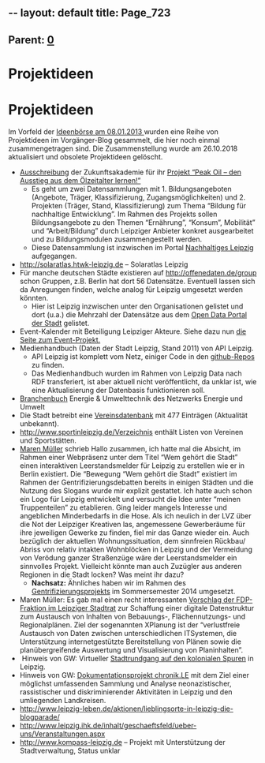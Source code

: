 --
layout: default
title: Page_723
---

## Parent: [0](Page_0)

# Projektideen

<h1>Projektideen</h1>
Im Vorfeld der <a href="http://leipzig-netz.de/index.php5/LD.OpenInnovation-12.IdeenBoerse">Ideenbörse am 08.01.2013 </a>wurden eine Reihe von Projektideen im Vorgänger-Blog gesammelt, die hier noch einmal zusammengetragen sind. Die Zusammenstellung wurde am 26.10.2018 aktualisiert und obsolete Projektideen gelöscht.
<ul>
 	<li><a href="http://leipzig-data.de/Upload/ZAK-AusschreibungWebprojekt.pdf" rel="nofollow">Ausschreibung</a> der Zukunftsakademie für ihr <a href="http://leipzig-netz.de/index.php5/ZAK.PeakOil" rel="nofollow">Projekt “Peak Oil – den Ausstieg aus dem Ölzeitalter lernen!”</a>
<ul>
 	<li>Es geht um zwei Datensammlungen mit 1. Bildungsangeboten (Angebote, Träger, Klassifizierung, Zugangsmöglichkeiten) und 2. Projekten (Träger, Stand, Klassifizierung) zum Thema “Bildung für nachhaltige Entwicklung”. Im Rahmen des Projekts sollen Bildungsangebote zu den Themen “Ernährung”, “Konsum”, Mobilität” und “Arbeit/Bildung” durch Leipziger Anbieter konkret ausgearbeitet und zu Bildungsmodulen zusammengestellt werden.</li>
 	<li>Diese Datensammlung ist inzwischen im Portal <a href="http://nachhaltiges-leipzig.de/">Nachhaltiges Leipzig</a> aufgegangen. <strong>
</strong></li>
</ul>
</li>
 	<li><a href="http://solaratlas.htwk-leipzig.de" rel="nofollow">http://solaratlas.htwk-leipzig.de</a> – Solaratlas Leipzig</li>
 	<li>Für manche deutschen Städte existieren auf <a href="http://offenedaten.de/group" rel="nofollow">http://offenedaten.de/group</a> schon Gruppen, z.B. Berlin hat dort 56 Datensätze. Eventuell lassen sich da Anregungen finden, welche analog für Leipzig umgesetzt werden könnten.
<ul>
 	<li>Hier ist Leipzig inzwischen unter den Organisationen gelistet und dort (u.a.) die Mehrzahl der Datensätze aus dem <a href="http://leipzig-data.de/open-data-in-leipzig/">Open Data Portal der Stadt</a> gelistet.</li>
</ul>
</li>
 	<li>Event-Kalender mit Beteiligung Leipziger Akteure. Siehe dazu nun <a href="http://leipzig-data.de/ontology/events/">die Seite zum Event-Projekt.</a></li>
 	<li>Medienhandbuch (Daten der Stadt Leipzig, Stand 2011) von API Leipzig.
<ul>
 	<li>API Leipzig ist komplett vom Netz, einiger Code in den <a href="https://github.com/apileipzig">github-Repos</a> zu finden.</li>
 	<li>Das Medienhandbuch wurden im Rahmen von Leipzig Data nach RDF transferiert, ist aber aktuell nicht veröffentlicht, da unklar ist, wie eine Aktualisierung der Datenbasis funktionieren soll.</li>
</ul>
</li>
 	<li><a href="http://www.energiemetropole-leipzig.de/index.php/branchenbuch_energie.html">Branchenbuch</a> Energie &amp; Umwelttechnik des Netzwerks Energie und Umwelt</li>
 	<li>Die Stadt betreibt eine <a href="http://www.leipzig.de/de/buerger/service/vereine">Vereinsdatenbank</a> mit 477 Einträgen (Aktualität unbekannt).</li>
 	<li><a href="http://www.sportinleipzig.de/Verzeichnis" rel="nofollow">http://www.sportinleipzig.de/Verzeichnis</a> enthält Listen von Vereinen und Sportstätten.</li>
 	<li><a href="https://www.facebook.com/marenm2">Maren Müller</a> schrieb
Hallo zusammen, ich hatte mal die Absicht, im Rahmen einer Webpräsenz unter dem Titel “Wem gehört die Stadt” einen interaktiven Leerstandsmelder für Leipzig zu erstellen wie er in Berlin existiert.
Die “Bewegung “Wem gehört die Stadt” existiert im Rahmen der Gentrifizierungsdebatten bereits in einigen Städten und die Nutzung des Slogans wurde mir explizit gestattet. Ich hatte auch schon ein Logo für Leipzig entwickelt und versucht die Idee unter “meinen Truppenteilen” zu etablieren. Ging leider mangels Interesse und angeblichen Minderbedarfs in die Hose. Als ich neulich in der LVZ über die Not der Leipziger Kreativen las, angemessene Gewerberäume für ihre jeweiligen Gewerke zu finden, fiel mir das Ganze wieder ein. Auch bezüglich der aktuellen Wohnungssituation, dem sinnfreien Rückbau/ Abriss von relativ intakten Wohnblöcken in Leipzig und der Vermeidung von Verödung ganzer Straßenzüge wäre der Leerstandsmelder ein sinnvolles Projekt. Vielleicht könnte man auch Zuzügler aus anderen Regionen in die Stadt locken? Was meint ihr dazu?
<ul>
 	<li><strong>Nachsatz:</strong> Ähnliches haben wir im Rahmen des <a title="Gentrifizierung" href="http://www.leipzig-data.de/gentrifizierung/">Gentrifizierungsprojekts</a> im Sommersemester 2014 umgesetzt.</li>
</ul>
</li>
 	<li>Maren Müller: Es gab mal einen recht interessanten <a href="http://notes.leipzig.de/appl/laura/wp5/kais02.nsf/docid/67088A3D8F22FC15C12579210031061A?opendocument">Vorschlag der FDP-Fraktion im Leipziger Stadtrat</a> zur Schaffung einer digitale Datenstruktur zum Austausch von Inhalten von Bebauungs-, Flächennutzungs- und Regionalplänen. Ziel der sogenannten XPlanung ist der “verlustfreie Austausch von Daten zwischen unterschiedlichen ITSystemen, die Unterstützung internetgestützte Bereitstellung von Plänen sowie die planübergreifende Auswertung und Visualisierung von Planinhalten”.</li>
 	<li> Hinweis von GW: Virtueller <a href="http://www.leipzig-postkolonial.de/">Stadtrundgang auf den kolonialen Spuren</a> in Leipzig.</li>
 	<li>Hinweis von GW: <a href="http://www.chronikle.org">Dokumentationsprojekt chronik.LE</a> mit dem Ziel einer möglichst umfassenden Sammlung und Analyse neonazistischer, rassistischer und diskriminierender Aktivitäten in Leipzig und den umliegenden Landkreisen.</li>
 	<li><a href="http://www.leipzig-leben.de/aktionen/lieblingsorte-in-leipzig-die-blogparade/" rel="nofollow">http://www.leipzig-leben.de/aktionen/lieblingsorte-in-leipzig-die-blogparade/</a></li>
 	<li><a href="http://www.leipzig.ihk.de/inhalt/geschaeftsfeld/ueber-uns/Veranstaltungen.aspx" rel="nofollow">http://www.leipzig.ihk.de/inhalt/geschaeftsfeld/ueber-uns/Veranstaltungen.aspx</a></li>
 	<li><a href="http://www.kompass-leipzig.de/" rel="nofollow">http://www.kompass-leipzig.de</a> – Projekt mit Unterstützung der Stadtverwaltung, Status unklar</li>
</ul>

